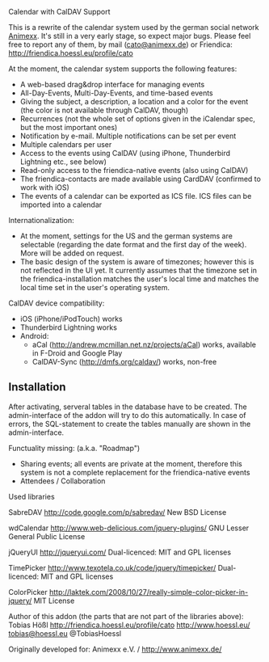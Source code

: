 Calendar with CalDAV Support

This is a rewrite of the calendar system used by the german social network [Animexx](http://www.animexx.de/).
It's still in a very early stage, so expect major bugs. Please feel free to report any of them, by mail (cato@animexx.de) or Friendica: http://friendica.hoessl.eu/profile/cato

At the moment, the calendar system supports the following features:
- A web-based drag&drop interface for managing events
- All-Day-Events, Multi-Day-Events, and time-based events
- Giving the subject, a description, a location and a color for the event (the color is not available through CalDAV, though)
- Recurrences (not the whole set of options given in the iCalendar spec, but the most important ones)
- Notification by e-mail. Multiple notifications can be set per event
- Multiple calendars per user
- Access to the events using CalDAV (using iPhone, Thunderbird Lightning etc., see below)
- Read-only access to the friendica-native events (also using CalDAV)
- The friendica-contacts are made available using CardDAV (confirmed to work with iOS)
- The events of a calendar can be exported as ICS file. ICS files can be imported into a calendar


Internationalization:
- At the moment, settings for the US and the german systems are selectable (regarding the date format and the first day of the week). More will be added on request.
- The basic design of the system is aware of timezones; however this is not reflected in the UI yet. It currently assumes that the timezone set in the friendica-installation matches the user's local time and matches the local time set in the user's operating system.

CalDAV device compatibility:
- iOS (iPhone/iPodTouch) works
- Thunderbird Lightning works
- Android:
  - aCal (http://andrew.mcmillan.net.nz/projects/aCal) works, available in F-Droid and Google Play
  - CalDAV-Sync (http://dmfs.org/caldav/) works, non-free

## Installation
After activating, serveral tables in the database have to be created. The admin-interface of the addon will try to do this automatically.
In case of errors, the SQL-statement to create the tables manually are shown in the admin-interface.


Functuality missing: (a.k.a. "Roadmap")
- Sharing events; all events are private at the moment, therefore this system is not a complete replacement for the friendica-native events
- Attendees / Collaboration


Used libraries

SabreDAV
http://code.google.com/p/sabredav/
New BSD License

wdCalendar
http://www.web-delicious.com/jquery-plugins/
GNU Lesser General Public License

jQueryUI
http://jqueryui.com/
Dual-licenced: MIT and GPL licenses

TimePicker
http://www.texotela.co.uk/code/jquery/timepicker/
Dual-licenced: MIT and GPL licenses

ColorPicker
http://laktek.com/2008/10/27/really-simple-color-picker-in-jquery/
MIT License



Author of this addon (the parts that are not part of the libraries above):
Tobias Hößl
http://friendica.hoessl.eu/profile/cato
http://www.hoessl.eu/
tobias@hoessl.eu
@TobiasHoessl

Originally developed for:
 Animexx e.V. / http://www.animexx.de/
